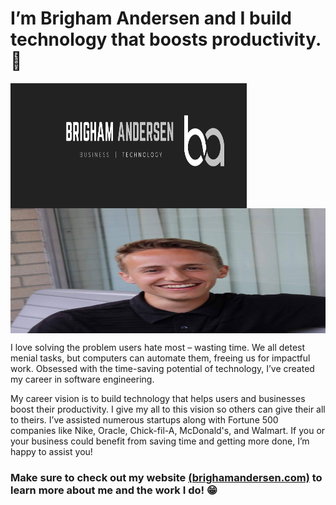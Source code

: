 # I’m Brigham Andersen and I build technology that boosts productivity.  💯

<div style="display: flex; flex-direction: column">
<img src="https://raw.githubusercontent.com/brighamandersen/brighamandersen/main/linkedin-banner.png" alt="Brigham Banner" width="75%" height="200px">
<img src="https://raw.githubusercontent.com/brighamandersen/brighamandersen/main/profile.jpg" alt="Picture of Me" height="200px">
</div>

I love solving the problem users hate most – wasting time. We all detest menial tasks, but computers can automate them, freeing us for impactful work.  Obsessed with the time-saving potential of technology, I’ve created my career in software engineering. 

My career vision is to build technology that helps users and businesses boost their productivity. I give my all to this vision so others can give their all to theirs. I’ve assisted numerous startups along with Fortune 500 companies like Nike, Oracle, Chick-fil-A, McDonald's, and Walmart. If you or your business could benefit from saving time and getting more done, I’m happy to assist you!

### Make sure to check out my website [(brighamandersen.com)](https://brighamandersen.com) to learn more about me and the work I do! 😁
